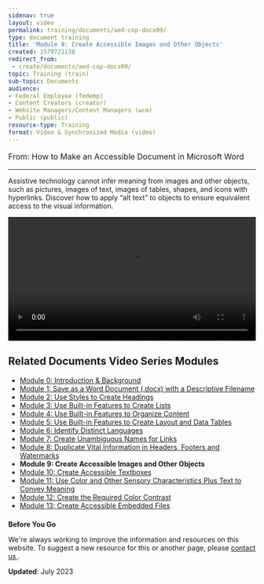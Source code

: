 ```yaml
---
sidenav: true
layout: video
permalink: training/documents/aed-cop-docx09/
type: document training
title: 'Module 9: Create Accessible Images and Other Objects'
created: 1579721138
redirect_from:
 - create/documents/aed-cop-docx09/
topic: Training (train)
sub-topic: Documents
audience:
- Federal Employee (fedemp)
- Content Creators (creator)
- Website Managers/Content Managers (wcm)
- Public (public)
resource-type: Training
format: Video & Synchronized Media (video)
---
```


[comment]: <> (# Module 9: Create Accessible Images and Other Objects)

<p style="font-size:115%">
  From: How to Make an Accessible Document in Microsoft Word
</p>

* * *

Assistive technology cannot infer meaning from images and other objects, such as pictures, images of text, images of tables, shapes, and icons with hyperlinks. Discover how to apply &ldquo;alt text&rdquo; to objects to ensure equivalent access to the visual information.

<video controls="controls" data-vscid="3qesx4ovd" style="width:100%"><source src="https://assets.section508.gov/files/aed-cop-docx-m09.mp4" type="video/mp4" /></video>

## Related Documents Video Series Modules

  * [Module 0: Introduction & Background][0]
  * [Module 1: Save as a Word Document (.docx) with a Descriptive Filename][1]
  * [Module 2: Use Styles to Create Headings][2]
  * [Module 3: Use Built-in Features to Create Lists][3]
  * [Module 4: Use Built-in Features to Organize Content][4]
  * [Module 5: Use Built-in Features to Create Layout and Data Tables][5]
  * [Module 6: Identify Distinct Languages][6]
  * [Module 7: Create Unambiguous Names for Links][7]
  * [Module 8: Duplicate Vital Information in Headers, Footers and Watermarks][8]
  * **Module 9: Create Accessible Images and Other Objects**
  * [Module 10: Create Accessible Textboxes][10]
  * [Module 11: Use Color and Other Sensory Characteristics Plus Text to Convey Meaning][11]
  * [Module 12: Create the Required Color Contrast][12]
  * [Module 13: Create Accessible Embedded Files][13]

<div class="border-base radius-lg border-1px" style="margin-top: 1.5em;">
<div class="padding-1">
<p class="text-large"><strong>Before You Go</strong></p>
<p>We're always working to improve the information and resources on this website. To suggest a new resource for this or another page, please <a href="mailto:section.508@gsa.gov">contact us
</a>.</p>
</div>
</div>

**Updated**: July 2023

 [0]: {{site.baseurl}}/training/documents/aed-cop-docx00/
 [1]: {{site.baseurl}}/training/documents/aed-cop-docx01/
 [2]: {{site.baseurl}}/training/documents/aed-cop-docx02/
 [3]: {{site.baseurl}}/training/documents/aed-cop-docx03/
 [4]: {{site.baseurl}}/training/documents/aed-cop-docx04/
 [5]: {{site.baseurl}}/training/documents/aed-cop-docx05/
 [6]: {{site.baseurl}}/training/documents/aed-cop-docx06/
 [7]: {{site.baseurl}}/training/documents/aed-cop-docx07/
 [8]: {{site.baseurl}}/training/documents/aed-cop-docx08/
 [9]: {{site.baseurl}}/training/documents/aed-cop-docx09/
 [10]: {{site.baseurl}}/training/documents/aed-cop-docx10/
 [11]: {{site.baseurl}}/training/documents/aed-cop-docx11/
 [12]: {{site.baseurl}}/training/documents/aed-cop-docx12/
 [13]: {{site.baseurl}}/training/documents/aed-cop-docx13/